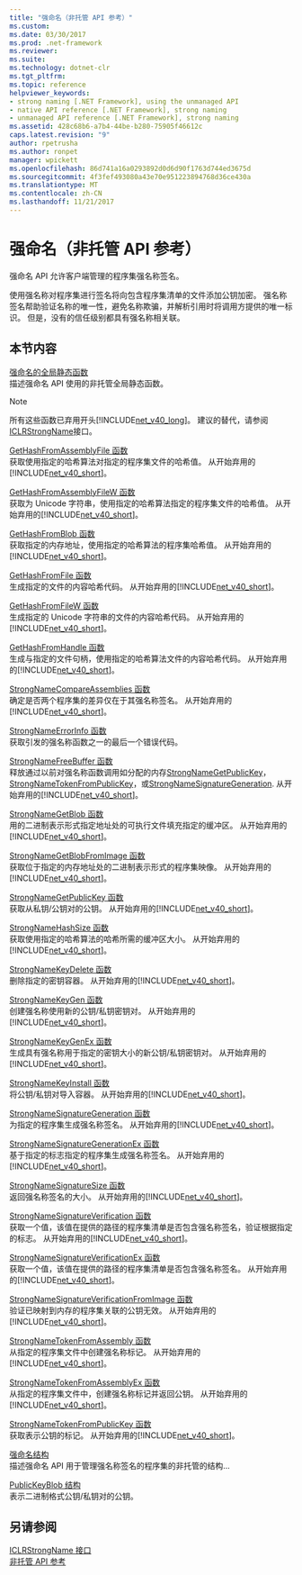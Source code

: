 ```yaml
---
title: "强命名（非托管 API 参考）"
ms.custom: 
ms.date: 03/30/2017
ms.prod: .net-framework
ms.reviewer: 
ms.suite: 
ms.technology: dotnet-clr
ms.tgt_pltfrm: 
ms.topic: reference
helpviewer_keywords:
- strong naming [.NET Framework], using the unmanaged API
- native API reference [.NET Framework], strong naming
- unmanaged API reference [.NET Framework], strong naming
ms.assetid: 428c68b6-a7b4-44be-b280-75905f46612c
caps.latest.revision: "9"
author: rpetrusha
ms.author: ronpet
manager: wpickett
ms.openlocfilehash: 86d741a16a0293892d0d6d90f1763d744ed3675d
ms.sourcegitcommit: 4f3fef493080a43e70e951223894768d36ce430a
ms.translationtype: MT
ms.contentlocale: zh-CN
ms.lasthandoff: 11/21/2017
---
```

# <a name="strong-naming-unmanaged-api-reference"></a>强命名（非托管 API 参考）
强命名 API 允许客户端管理的程序集强名称签名。  
  
 使用强名称对程序集进行签名将向包含程序集清单的文件添加公钥加密。 强名称签名帮助验证名称的唯一性，避免名称欺骗，并解析引用时将调用方提供的唯一标识。 但是，没有的信任级别都具有强名称相关联。  
  
## <a name="in-this-section"></a>本节内容  
 [强命名的全局静态函数](http://msdn.microsoft.com/en-us/efa715df-e8cc-48f2-9ec4-26586f0dc8d0)  
 描述强命名 API 使用的非托管全局静态函数。  
  
> [!NOTE]
>  所有这些函数已弃用开头[!INCLUDE[net_v40_long](../../../../includes/net-v40-long-md.md)]。 建议的替代，请参阅[ICLRStrongName](../../../../docs/framework/unmanaged-api/hosting/iclrstrongname-interface.md)接口。  
  
 [GetHashFromAssemblyFile 函数](../../../../docs/framework/unmanaged-api/strong-naming/gethashfromassemblyfile-function.md)  
 获取使用指定的哈希算法对指定的程序集文件的哈希值。 从开始弃用的[!INCLUDE[net_v40_short](../../../../includes/net-v40-short-md.md)]。  
  
 [GetHashFromAssemblyFileW 函数](../../../../docs/framework/unmanaged-api/strong-naming/gethashfromassemblyfilew-function.md)  
 获取为 Unicode 字符串，使用指定的哈希算法指定的程序集文件的哈希值。 从开始弃用的[!INCLUDE[net_v40_short](../../../../includes/net-v40-short-md.md)]。  
  
 [GetHashFromBlob 函数](../../../../docs/framework/unmanaged-api/strong-naming/gethashfromblob-function.md)  
 获取指定的内存地址，使用指定的哈希算法的程序集哈希值。 从开始弃用的[!INCLUDE[net_v40_short](../../../../includes/net-v40-short-md.md)]。  
  
 [GetHashFromFile 函数](../../../../docs/framework/unmanaged-api/strong-naming/gethashfromfile-function.md)  
 生成指定的文件的内容哈希代码。  从开始弃用的[!INCLUDE[net_v40_short](../../../../includes/net-v40-short-md.md)]。  
  
 [GetHashFromFileW 函数](../../../../docs/framework/unmanaged-api/strong-naming/gethashfromfilew-function.md)  
 生成指定的 Unicode 字符串的文件的内容哈希代码。 从开始弃用的[!INCLUDE[net_v40_short](../../../../includes/net-v40-short-md.md)]。  
  
 [GetHashFromHandle 函数](../../../../docs/framework/unmanaged-api/strong-naming/gethashfromhandle-function.md)  
 生成与指定的文件句柄，使用指定的哈希算法文件的内容哈希代码。  从开始弃用的[!INCLUDE[net_v40_short](../../../../includes/net-v40-short-md.md)]。  
  
 [StrongNameCompareAssemblies 函数](../../../../docs/framework/unmanaged-api/strong-naming/strongnamecompareassemblies-function.md)  
 确定是否两个程序集的差异仅在于其强名称签名。 从开始弃用的[!INCLUDE[net_v40_short](../../../../includes/net-v40-short-md.md)]。  
  
 [StrongNameErrorInfo 函数](../../../../docs/framework/unmanaged-api/strong-naming/strongnameerrorinfo-function.md)  
 获取引发的强名称函数之一的最后一个错误代码。  
  
 [StrongNameFreeBuffer 函数](../../../../docs/framework/unmanaged-api/strong-naming/strongnamefreebuffer-function.md)  
 释放通过以前对强名称函数调用如分配的内存[StrongNameGetPublicKey](../../../../docs/framework/unmanaged-api/strong-naming/strongnamegetpublickey-function.md)， [StrongNameTokenFromPublicKey](../../../../docs/framework/unmanaged-api/strong-naming/strongnametokenfrompublickey-function.md)，或[StrongNameSignatureGeneration](../../../../docs/framework/unmanaged-api/strong-naming/strongnamesignaturegeneration-function.md).   从开始弃用的[!INCLUDE[net_v40_short](../../../../includes/net-v40-short-md.md)]。  
  
 [StrongNameGetBlob 函数](../../../../docs/framework/unmanaged-api/strong-naming/strongnamegetblob-function.md)  
 用的二进制表示形式指定地址处的可执行文件填充指定的缓冲区。 从开始弃用的[!INCLUDE[net_v40_short](../../../../includes/net-v40-short-md.md)]。  
  
 [StrongNameGetBlobFromImage 函数](../../../../docs/framework/unmanaged-api/strong-naming/strongnamegetblobfromimage-function.md)  
 获取位于指定的内存地址处的二进制表示形式的程序集映像。 从开始弃用的[!INCLUDE[net_v40_short](../../../../includes/net-v40-short-md.md)]。  
  
 [StrongNameGetPublicKey 函数](../../../../docs/framework/unmanaged-api/strong-naming/strongnamegetpublickey-function.md)  
 获取从私钥/公钥对的公钥。 从开始弃用的[!INCLUDE[net_v40_short](../../../../includes/net-v40-short-md.md)]。  
  
 [StrongNameHashSize 函数](../../../../docs/framework/unmanaged-api/strong-naming/strongnamehashsize-function.md)  
 获取使用指定的哈希算法的哈希所需的缓冲区大小。  从开始弃用的[!INCLUDE[net_v40_short](../../../../includes/net-v40-short-md.md)]。  
  
 [StrongNameKeyDelete 函数](../../../../docs/framework/unmanaged-api/strong-naming/strongnamekeydelete-function.md)  
 删除指定的密钥容器。 从开始弃用的[!INCLUDE[net_v40_short](../../../../includes/net-v40-short-md.md)]。  
  
 [StrongNameKeyGen 函数](../../../../docs/framework/unmanaged-api/strong-naming/strongnamekeygen-function.md)  
 创建强名称使用新的公钥/私钥密钥对。  从开始弃用的[!INCLUDE[net_v40_short](../../../../includes/net-v40-short-md.md)]。  
  
 [StrongNameKeyGenEx 函数](../../../../docs/framework/unmanaged-api/strong-naming/strongnamekeygenex-function.md)  
 生成具有强名称用于指定的密钥大小的新公钥/私钥密钥对。 从开始弃用的[!INCLUDE[net_v40_short](../../../../includes/net-v40-short-md.md)]。  
  
 [StrongNameKeyInstall 函数](../../../../docs/framework/unmanaged-api/strong-naming/strongnamekeyinstall-function.md)  
 将公钥/私钥对导入容器。  从开始弃用的[!INCLUDE[net_v40_short](../../../../includes/net-v40-short-md.md)]。  
  
 [StrongNameSignatureGeneration 函数](../../../../docs/framework/unmanaged-api/strong-naming/strongnamesignaturegeneration-function.md)  
 为指定的程序集生成强名称签名。   从开始弃用的[!INCLUDE[net_v40_short](../../../../includes/net-v40-short-md.md)]。  
  
 [StrongNameSignatureGenerationEx 函数](../../../../docs/framework/unmanaged-api/strong-naming/strongnamesignaturegenerationex-function.md)  
 基于指定的标志指定的程序集生成强名称签名。    从开始弃用的[!INCLUDE[net_v40_short](../../../../includes/net-v40-short-md.md)]。  
  
 [StrongNameSignatureSize 函数](../../../../docs/framework/unmanaged-api/strong-naming/strongnamesignaturesize-function.md)  
 返回强名称签名的大小。 从开始弃用的[!INCLUDE[net_v40_short](../../../../includes/net-v40-short-md.md)]。  
  
 [StrongNameSignatureVerification 函数](../../../../docs/framework/unmanaged-api/strong-naming/strongnamesignatureverification-function.md)  
 获取一个值，该值在提供的路径的程序集清单是否包含强名称签名，验证根据指定的标志。 从开始弃用的[!INCLUDE[net_v40_short](../../../../includes/net-v40-short-md.md)]。  
  
 [StrongNameSignatureVerificationEx 函数](../../../../docs/framework/unmanaged-api/strong-naming/strongnamesignatureverificationex-function.md)  
 获取一个值，该值在提供的路径的程序集清单是否包含强名称签名。  从开始弃用的[!INCLUDE[net_v40_short](../../../../includes/net-v40-short-md.md)]。  
  
 [StrongNameSignatureVerificationFromImage 函数](../../../../docs/framework/unmanaged-api/strong-naming/strongnamesignatureverificationfromimage-function.md)  
 验证已映射到内存的程序集关联的公钥无效。 从开始弃用的[!INCLUDE[net_v40_short](../../../../includes/net-v40-short-md.md)]。  
  
 [StrongNameTokenFromAssembly 函数](../../../../docs/framework/unmanaged-api/strong-naming/strongnametokenfromassembly-function.md)  
 从指定的程序集文件中创建强名称标记。  从开始弃用的[!INCLUDE[net_v40_short](../../../../includes/net-v40-short-md.md)]。  
  
 [StrongNameTokenFromAssemblyEx 函数](../../../../docs/framework/unmanaged-api/strong-naming/strongnametokenfromassemblyex-function.md)  
 从指定的程序集文件中，创建强名称标记并返回公钥。 从开始弃用的[!INCLUDE[net_v40_short](../../../../includes/net-v40-short-md.md)]。  
  
 [StrongNameTokenFromPublicKey 函数](../../../../docs/framework/unmanaged-api/strong-naming/strongnametokenfrompublickey-function.md)  
 获取表示公钥的标记。 从开始弃用的[!INCLUDE[net_v40_short](../../../../includes/net-v40-short-md.md)]。  
  
 [强命名结构](http://msdn.microsoft.com/en-us/4b041a2f-fd12-4b91-aacd-bc3b34a5124d)  
 描述强命名 API 用于管理强名称签名的程序集的非托管的结构...  
  
 [PublicKeyBlob 结构](../../../../docs/framework/unmanaged-api/strong-naming/publickeyblob-structure.md)  
 表示二进制格式公钥/私钥对的公钥。  
  
## <a name="see-also"></a>另请参阅  
 [ICLRStrongName 接口](../../../../docs/framework/unmanaged-api/hosting/iclrstrongname-interface.md)  
 [非托管 API 参考](../../../../docs/framework/unmanaged-api/index.md)
